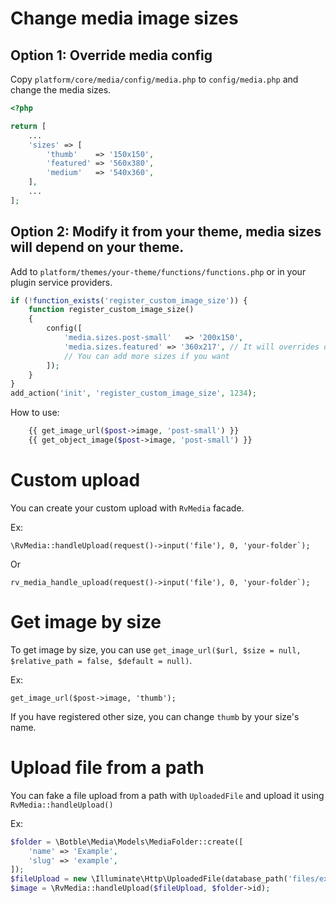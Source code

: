# Change media image sizes

## Option 1: Override media config
Copy `platform/core/media/config/media.php` to `config/media.php` and change the media sizes.

```php
<?php

return [
    ...
    'sizes' => [
        'thumb'    => '150x150',
        'featured' => '560x380',
        'medium'   => '540x360',
    ],
    ...
];

```

## Option 2: Modify it from your theme, media sizes will depend on your theme.
Add to `platform/themes/your-theme/functions/functions.php` or in your plugin service providers.

```php
if (!function_exists('register_custom_image_size')) {
    function register_custom_image_size()
    {
        config([
            'media.sizes.post-small'   => '200x150',
            'media.sizes.featured' => '360x217', // It will overrides default size for "medium"
            // You can add more sizes if you want
        ]);
    }
}
add_action('init', 'register_custom_image_size', 1234);
```

How to use:

```php
    {{ get_image_url($post->image, 'post-small') }}
    {{ get_object_image($post->image, 'post-small') }}
```

# Custom upload

You can create your custom upload with `RvMedia` facade.

Ex:

```
\RvMedia::handleUpload(request()->input('file'), 0, 'your-folder`);
```

Or

```
rv_media_handle_upload(request()->input('file'), 0, 'your-folder`);
```

# Get image by size

To get image by size, you can use `get_image_url($url, $size = null, $relative_path = false, $default = null)`.

Ex:

```
get_image_url($post->image, 'thumb');
```

If you have registered other size, you can change `thumb` by your size's name.

# Upload file from a path

You can fake a file upload from a path with `UploadedFile` and upload it using `RvMedia::handleUpload()`

Ex:
```php
$folder = \Botble\Media\Models\MediaFolder::create([
    'name' => 'Example',
    'slug' => 'example',
]);
$fileUpload = new \Illuminate\Http\UploadedFile(database_path('files/example.png'), 'example.png', 'image/png', null, true);
$image = \RvMedia::handleUpload($fileUpload, $folder->id);
```